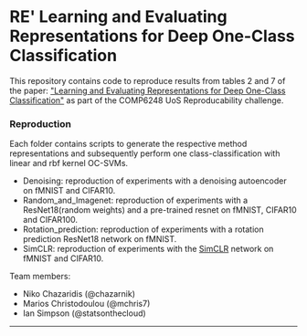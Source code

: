 # RE' Learning and Evaluating Representations for Deep One-Class Classification

This repository contains code to reproduce results from tables 2 and 7 of the paper: ["Learning and Evaluating Representations for Deep One-Class Classification"](https://openreview.net/forum?id=HCSgyPUfeDj) as part of the COMP6248 UoS Reproducability challenge.

### Reproduction
Each folder contains scripts to generate the respective method representations and subsequently perform one class-classification with linear and rbf kernel OC-SVMs.

- Denoising: reproduction of experiments with a denoising autoencoder on fMNIST and CIFAR10.
- Random_and_Imagenet: reproduction of experiments with a ResNet18(random weights) and a pre-trained resnet on fMNIST, CIFAR10 and CIFAR100.
- Rotation_prediction: reproduction of experiments with a rotation prediction ResNet18 network on fMNIST.
- SimCLR: reproduction of experiments with the [SimCLR](https://arxiv.org/abs/2002.05709) network on fMNIST and CIFAR10.

Team members:

- Niko Chazaridis (@chazarnik)
- Marios Christodoulou (@mchris7)
- Ian Simpson (@statsonthecloud)

---------------------------------------
